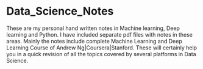 # Data_Science_Notes

These are my personal hand written notes in Machine learning, Deep learning and Python. I have included separate pdf files with notes in these areas. Mainly the notes include complete Machine Learning and Deep Learning Course of Andrew Ng|Coursera|Stanford.
These will certainly help you in a quick revision of all the topics covered by several platforms in Data Science.
